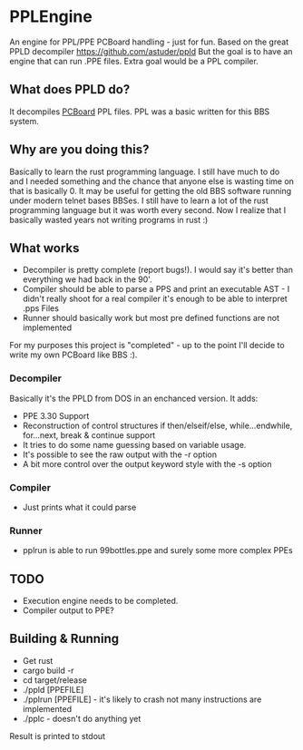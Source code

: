 # PPLEngine

An engine for PPL/PPE PCBoard handling - just for fun.
Based on the great PPLD decompiler https://github.com/astuder/ppld
But the goal is to have an engine that can run .PPE files.
Extra goal would be a PPL compiler.

## What does PPLD do?

It decompiles [PCBoard](https://en.wikipedia.org/wiki/PCBoard) PPL files. PPL was a basic written for
this BBS system.

## Why are you doing this?

Basically to learn the rust programming language. I still have much to do and I needed something
and the chance that anyone else is wasting time on that is basically 0. It may be useful for getting the old
BBS software running under modern telnet bases BBSes.
I still have to learn a lot of the rust programming language but it was worth every second. Now I realize that I basically wasted years not writing programs in rust :)

## What works

* Decompiler is pretty complete (report bugs!). I would say it's better than everything we had back in the 90'.
* Compiler should be able to parse a PPS and print an executable AST - I didn't really shoot for a real compiler it's enough to be able to interpret .pps Files
* Runner should basically work but most pre defined functions are not implemented

For my purposes this project is "completed" - up to the point I'll decide to write my own PCBoard like BBS :).

### Decompiler
Basically it's the PPLD from DOS in an enchanced version.
It adds:

 * PPE 3.30 Support
 * Reconstruction of control structures if then/elseif/else, while…endwhile, for…next, break & continue support
 * It tries to do some name guessing based on variable usage.
 * It's possible to see the raw output with the -r option
 * A bit more control over the output keyword style with the -s option

### Compiler
  * Just prints what it could parse
### Runner
  * pplrun is able to run 99bottles.ppe and surely some more complex PPEs

## TODO

* Execution engine needs to be completed.
* Compiler output to PPE?

## Building & Running

* Get rust
* cargo build -r
* cd target/release
* ./ppld [PPEFILE]
* ./pplrun [PPEFILE] - it's likely to crash not many instructions are implemented
* ./pplc - doesn't do anything yet

Result is printed to stdout
